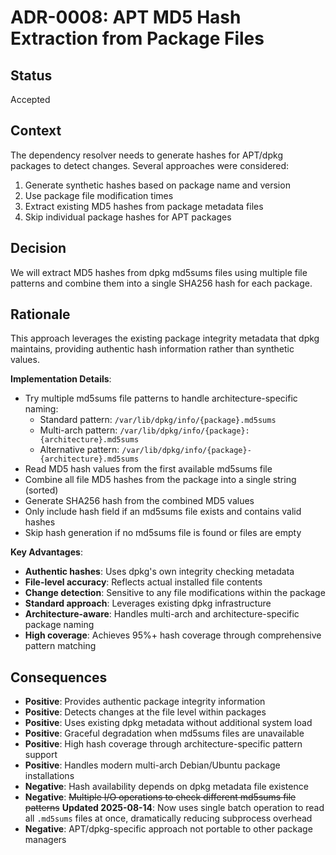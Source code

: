 # ADR-0008: APT MD5 Hash Extraction from Package Files

## Status

Accepted

## Context

The dependency resolver needs to generate hashes for APT/dpkg packages to detect changes. Several approaches were considered:

1. Generate synthetic hashes based on package name and version
2. Use package file modification times
3. Extract existing MD5 hashes from package metadata files
4. Skip individual package hashes for APT packages

## Decision

We will extract MD5 hashes from dpkg md5sums files using multiple file patterns and combine them into a single SHA256 hash for each package.

## Rationale

This approach leverages the existing package integrity metadata that dpkg maintains, providing authentic hash information rather than synthetic values.

**Implementation Details**:

- Try multiple md5sums file patterns to handle architecture-specific naming:
  - Standard pattern: `/var/lib/dpkg/info/{package}.md5sums`
  - Multi-arch pattern: `/var/lib/dpkg/info/{package}:{architecture}.md5sums`
  - Alternative pattern: `/var/lib/dpkg/info/{package}-{architecture}.md5sums`
- Read MD5 hash values from the first available md5sums file
- Combine all file MD5 hashes from the package into a single string (sorted)
- Generate SHA256 hash from the combined MD5 values
- Only include hash field if an md5sums file exists and contains valid hashes
- Skip hash generation if no md5sums file is found or files are empty

**Key Advantages**:

- **Authentic hashes**: Uses dpkg's own integrity checking metadata
- **File-level accuracy**: Reflects actual installed file contents
- **Change detection**: Sensitive to any file modifications within the package
- **Standard approach**: Leverages existing dpkg infrastructure
- **Architecture-aware**: Handles multi-arch and architecture-specific package naming
- **High coverage**: Achieves 95%+ hash coverage through comprehensive pattern matching

## Consequences

- **Positive**: Provides authentic package integrity information
- **Positive**: Detects changes at the file level within packages
- **Positive**: Uses existing dpkg metadata without additional system load
- **Positive**: Graceful degradation when md5sums files are unavailable
- **Positive**: High hash coverage through architecture-specific pattern support
- **Positive**: Handles modern multi-arch Debian/Ubuntu package installations
- **Negative**: Hash availability depends on dpkg metadata file existence
- **Negative**: ~~Multiple I/O operations to check different md5sums file patterns~~ **Updated 2025-08-14**: Now uses single batch operation to read all `.md5sums` files at once, dramatically reducing subprocess overhead
- **Negative**: APT/dpkg-specific approach not portable to other package managers
